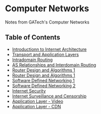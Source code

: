 # Computer Networks

Notes from GATech's Computer Networks

## Table of Contents
* [Introductionn to Internet Architecture](Week_1-Introduction_to_Internet_Architecture.md)
* [Transport and Application Layers](Week_2-Transport_and_Application_Layers.md)
* [Intradomain Routing](Week_3-Intradomain_Routing.md)
* [AS Relationships and Interdomain Routing](Week_4-AS_relationships_and_Interdomain_Routing.md)
* [Router Design and Algorithms 1](Week_5-Router_Design_and_Algorithms.md)
* [Router Design and Algorithms 1](Week_6-Router_Design_and_Algorithms_(Part_2).md)
* [Software Defined Networking 1](Week_7-Software_Defined_Networking_(SDN).md)
* [Software Defined Networking 2](Week_8-Software_Defined_Networking-Part_2.md)
* [Internet Security](Week_9-Internet_Security.md)
* [Internet Surveillance and Censorship](Week_10-Internet_Surveillance_and_Censorship.md)
* [Application Layer - Video](Week_11-Application_Layer-Video.md)
* [Application Layer - CDN](Week_12-Application_Layer-CDN.md)